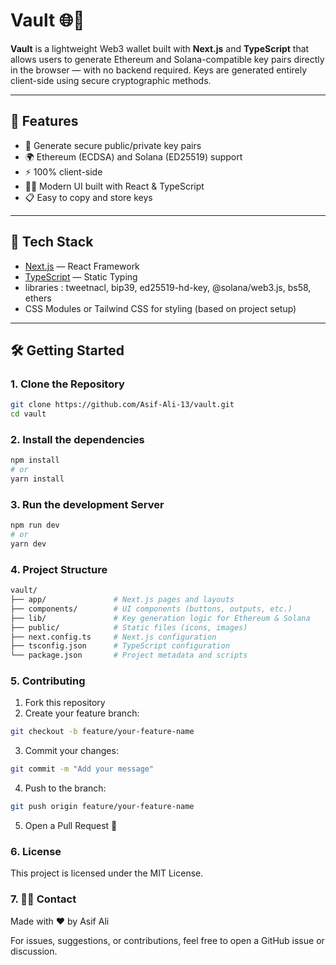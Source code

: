 # Vault 🌐🔐

**Vault** is a lightweight Web3 wallet built with **Next.js** and **TypeScript** that allows users to generate Ethereum and Solana-compatible key pairs directly in the browser — with no backend required. Keys are generated entirely client-side using secure cryptographic methods.

---

## 🚀 Features

- 🔐 Generate secure public/private key pairs
- 🌍 Ethereum (ECDSA) and Solana (ED25519) support
- ⚡ 100% client-side
- 🧑‍💻 Modern UI built with React & TypeScript
- 📋 Easy to copy and store keys

---

## 🧱 Tech Stack

- [Next.js](https://nextjs.org) — React Framework
- [TypeScript](https://www.typescriptlang.org/) — Static Typing
- libraries : tweetnacl, bip39, ed25519-hd-key, @solana/web3.js, bs58, ethers
- CSS Modules or Tailwind CSS for styling (based on project setup)

---

## 🛠️ Getting Started

### 1. Clone the Repository

```bash
git clone https://github.com/Asif-Ali-13/vault.git
cd vault
```

### 2. Install the dependencies
```bash
npm install
# or
yarn install
```

### 3. Run the development Server
```bash
npm run dev
# or
yarn dev
```

### 4. Project Structure 
```bash
vault/
├── app/               # Next.js pages and layouts
├── components/        # UI components (buttons, outputs, etc.)
├── lib/               # Key generation logic for Ethereum & Solana
├── public/            # Static files (icons, images)
├── next.config.ts     # Next.js configuration
├── tsconfig.json      # TypeScript configuration
└── package.json       # Project metadata and scripts
```

### 5. Contributing
1. Fork this repository
2. Create your feature branch:
```bash 
git checkout -b feature/your-feature-name
```
3. Commit your changes:
```bash 
git commit -m "Add your message"
```
4. Push to the branch:
```bash 
git push origin feature/your-feature-name
```
5. Open a Pull Request 🎉

### 6. License
This project is licensed under the MIT License.

### 7. 🙋‍♂️ Contact
Made with ❤️ by Asif Ali

For issues, suggestions, or contributions, feel free to open a GitHub issue or discussion.